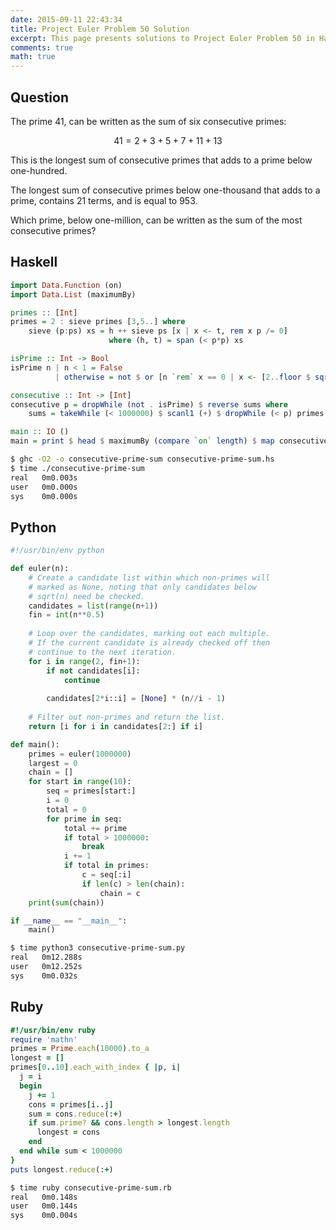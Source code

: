 ```yaml
---
date: 2015-09-11 22:43:34
title: Project Euler Problem 50 Solution
excerpt: This page presents solutions to Project Euler Problem 50 in Haskell, Python and Ruby.
comments: true
math: true
---
```



## Question

<p>
The prime 41, can be written as the sum of six consecutive primes:
</p>

$$41 = 2 + 3 + 5 + 7 + 11 + 13$$

<p>
This is the longest sum of consecutive primes that adds to a prime below one-hundred.
</p>

<p>
The longest sum of consecutive primes below one-thousand that adds to a prime, contains 21 terms, and is equal to 953.
</p>

<p>
Which prime, below one-million, can be written as the sum of the most consecutive primes?
</p>






## Haskell

```haskell
import Data.Function (on)
import Data.List (maximumBy)

primes :: [Int]
primes = 2 : sieve primes [3,5..] where
    sieve (p:ps) xs = h ++ sieve ps [x | x <- t, rem x p /= 0]
                      where (h, t) = span (< p*p) xs

isPrime :: Int -> Bool
isPrime n | n < 1 = False
          | otherwise = not $ or [n `rem` x == 0 | x <- [2..floor $ sqrt $ fromIntegral n]]

consecutive :: Int -> [Int]
consecutive p = dropWhile (not . isPrime) $ reverse sums where
    sums = takeWhile (< 1000000) $ scanl1 (+) $ dropWhile (< p) primes

main :: IO ()
main = print $ head $ maximumBy (compare `on` length) $ map consecutive $ take 10 primes
```


```bash
$ ghc -O2 -o consecutive-prime-sum consecutive-prime-sum.hs
$ time ./consecutive-prime-sum
real   0m0.003s
user   0m0.000s
sys    0m0.000s
```



## Python

```python
#!/usr/bin/env python

def euler(n):
    # Create a candidate list within which non-primes will
    # marked as None, noting that only candidates below
    # sqrt(n) need be checked. 
    candidates = list(range(n+1))
    fin = int(n**0.5)
 
    # Loop over the candidates, marking out each multiple.
    # If the current candidate is already checked off then
    # continue to the next iteration.
    for i in range(2, fin+1):
        if not candidates[i]:
            continue
 
        candidates[2*i::i] = [None] * (n//i - 1)
 
    # Filter out non-primes and return the list.
    return [i for i in candidates[2:] if i]

def main():
    primes = euler(1000000)
    largest = 0
    chain = []
    for start in range(10):
        seq = primes[start:]
        i = 0
        total = 0
        for prime in seq:
            total += prime
            if total > 1000000:
                break
            i += 1
            if total in primes:
                c = seq[:i]
                if len(c) > len(chain):
                    chain = c
    print(sum(chain))

if __name__ == "__main__":
    main()
```


```bash
$ time python3 consecutive-prime-sum.py
real   0m12.288s
user   0m12.252s
sys    0m0.032s
```



## Ruby

```ruby
#!/usr/bin/env ruby
require 'mathn'
primes = Prime.each(10000).to_a
longest = []
primes[0..10].each_with_index { |p, i|
  j = i
  begin
    j += 1
    cons = primes[i..j]
    sum = cons.reduce(:+)
    if sum.prime? && cons.length > longest.length
      longest = cons
    end
  end while sum < 1000000
}
puts longest.reduce(:+)
```


```bash
$ time ruby consecutive-prime-sum.rb
real   0m0.148s
user   0m0.144s
sys    0m0.004s
```



